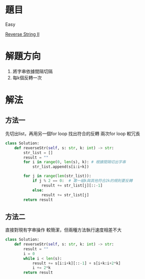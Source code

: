 # 題目
Easy

[Reverse String II](https://leetcode.com/problems/reverse-string-ii/)

# 解題方向
1. 將字串依據間隔切隔
2. 每k個反轉一次

# 解法

## 方法一 
先切出list，再用另一個for loop 找出符合的反轉
兩次for loop 較冗長
```python
class Solution:
    def reverseStr(self, s: str, k: int) -> str:
        str_list = []
        result = ""
        for i in range(0, len(s), k): # 根據間隔切出字串
            str_list.append(s[i:i+k])

        for j in range(len(str_list)):
            if j % 2 == 0:  # 第一組k與其他符合2k的規則要反轉
                result += str_list[j][::-1]
            else:
                result += str_list[j]
        return result
```

## 方法二
直接對現有字串操作
較簡潔，但兩種方法執行速度相差不大
```python
class Solution:
    def reverseStr(self, s: str, k: int) -> str:
        result = ""
        i = 0
        while i < len(s):
            result += s[i:i+k][::-1] + s[i+k:i+2*k]
            i += 2*k
        return result
```